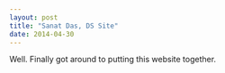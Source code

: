 ```yaml
---
layout: post
title: "Sanat Das, DS Site"
date: 2014-04-30
---
```


Well. Finally got around to putting this website together. 

